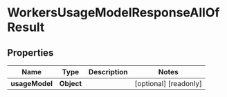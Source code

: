 

# WorkersUsageModelResponseAllOfResult


## Properties

| Name | Type | Description | Notes |
|------------ | ------------- | ------------- | -------------|
|**usageModel** | **Object** |  |  [optional] [readonly] |



